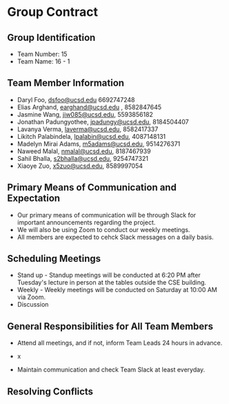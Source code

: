 # Group Contract

## Group Identification
- Team Number: 15
- Team Name: 16 - 1

## Team Member Information
- Daryl Foo, dsfoo@ucsd.edu 6692747248
- Elias Arghand, earghand@ucsd.edu , 8582847645
- Jasmine Wang, jiw085@ucsd.edu, 5593856182
- Jonathan Padungyothee, jpadungy@ucsd.edu, 8184504407
- Lavanya Verma, laverma@ucsd.edu, 8582417337 
- Likitch Palabindela, lpalabin@ucsd.edu, 4087148131
- Madelyn Mirai Adams, m5adams@ucsd.edu, 9514276371
- Naweed Malal, nmalal@ucsd.edu, 8187467939
- Sahil Bhalla, s2bhalla@ucsd.edu, 9254747321
- Xiaoye Zuo, x5zuo@ucsd.edu, 8589997054

## Primary Means of Communication and Expectation
- Our primary means of communication will be through Slack for important announcements regarding the project.
- We will also be using Zoom to conduct our weekly meetings.
- All members are expected to cehck Slack messages on a daily basis.

## Scheduling Meetings
- Stand up - Standup meetings will be conducted at 6:20 PM after Tuesday's lecture in person at the tables outside the CSE building.
- Weekly - Weekly meetings will be conducted on Saturday at 10:00 AM via Zoom.
- Discussion

## General Responsibilities for All Team Members
- Attend all meetings, and if not, inform Team Leads 24 hours in advance.
 + x
- Maintain communication and check Team Slack at least everyday.

## Resolving Conflicts
